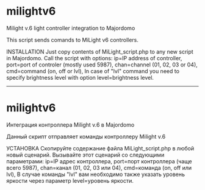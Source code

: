 # milightv6
Milight v.6 light controller integration to Majordomo

This script sends comands to MiLight v6 controllers.

INSTALLATION
Just copy contents of MiLight_script.php to any new script in Majordomo. Call the script with options:
ip=IP address of controller,
port=port of controler (mostly used 5987),
chan=channel (01, 02, 03 or 04),
cmd=command (on, off or lvl),
In case of "lvl" command you need to specify brightness level with option level=brightness level.

------------------------------------------------------------------------------------------------------------------

# milightv6
Интеграция контроллера Milight v.6 в Majordomo

Данный скрипт отправляет команды контроллеру Milight v.6

УСТАНОВКА
Скопируйте содержание файла MiLight_script.php в любой новый сценарий. Вызывайте этот сценарий со следующими параметрами:
ip=IP адрес контроллера,
port=порт контроллера (чаще всего 5987),
chan=канал (01, 02, 03 или 04),
cmd=команда (on, off или lvl),
В случае команды "lvl" вам необходимо также указать уровень яркости через параметр level=уровень яркости.
